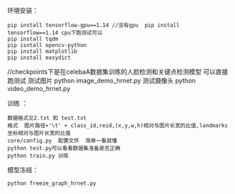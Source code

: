 环境安装：
	
	pip install tensorflow-gpu==1.14 //没有gpu  pip install tensorflow==1.14 cpu下跑测试可以
	pip install tqdm
	pip isntall opencv-python
	pip install matplotlib
	pip install easydict

//checkpoints下是在celebaA数据集训练的人脸检测和关键点检测模型 可以直接跑测试
测试图片 python image_demo_hrnet.py
测试摄像头 python video_demo_hrnet.py

训练 ：

	数据格式见2.txt 和 test.txt
	格式  图片路径+'\t' + class_id,reid,(x,y,w,h)相对与图片长宽的比值,landmarks坐标相对与图片长宽的比值
	core/config.py  配置文件  简单一看就懂
	python test.py可以看看数据集准备是否正确
	python train.py 训练


模型冻结：

	python freeze_graph_hrnet.py

